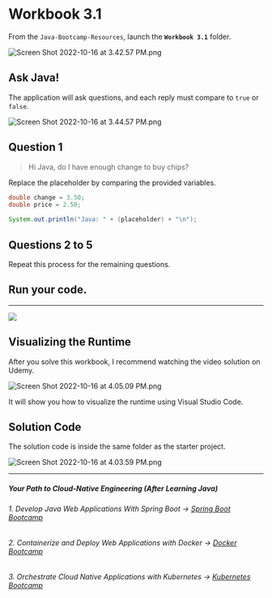 # Workbook 3.1

From the `Java-Bootcamp-Resources`, launch the **`Workbook 3.1`** folder.

![Screen Shot 2022-10-16 at 3.42.57 PM.png](https://img-c.udemycdn.com/redactor/raw/article_lecture/2025-01-04_03-50-40-380551d6b6478513230debdd2416dcb1.png)

Ask Java!
---------

The application will ask questions, and each reply must compare to `true` or `false`.

![Screen Shot 2022-10-16 at 3.44.57 PM.png](https://img-c.udemycdn.com/redactor/raw/article_lecture/2025-01-04_03-50-40-eea3163b8013cadbc1f3e6e47aab8d6a.png)

## Question 1
> Hi Java, do I have enough change to buy chips?

Replace the placeholder by comparing the provided variables.

```java
double change = 3.50;
double price = 2.50;

System.out.println("Java: " + (placeholder) + "\n");
```

## Questions 2 to 5
Repeat this process for the remaining questions.

## Run your code.
--------------

![](https://img-c.udemycdn.com/redactor/raw/article_lecture/2025-01-04_03-50-40-8f6799faa1c2f69eabc2b90b14cd7e38.png)

## Visualizing the Runtime

After you solve this workbook, I recommend watching the video solution on Udemy.

![Screen Shot 2022-10-16 at 4.05.09 PM.png](https://img-c.udemycdn.com/redactor/raw/article_lecture/2025-01-04_03-50-40-95708269f8e4aa7ee5cc99be090f3c15.png)

It will show you how to visualize the runtime using Visual Studio Code.

## Solution Code

The solution code is inside the same folder as the starter project.

![Screen Shot 2022-10-16 at 4.03.59 PM.png](https://img-c.udemycdn.com/redactor/raw/article_lecture/2025-01-04_03-50-41-20fa674ab331464383e8142b9ef4a40c.png)

-------
##### Your Path to Cloud-Native Engineering (After Learning Java)
###### 1. Develop Java Web Applications With Spring Boot → [Spring Boot Bootcamp](https://www.udemy.com/course/the-complete-spring-boot-development-bootcamp/?couponCode=SPRING_BOOTCAMP)
###### 2. Containerize and Deploy Web Applications with Docker → [Docker Bootcamp](https://www.udemy.com/course/docker-bootcamp-conquer-docker-with-real-world-projects/?couponCode=DOCKER_BOOTCAMP)
###### 3. Orchestrate Cloud Native Applications with Kubernetes → [Kubernetes Bootcamp](https://kubernetestraining.io/)